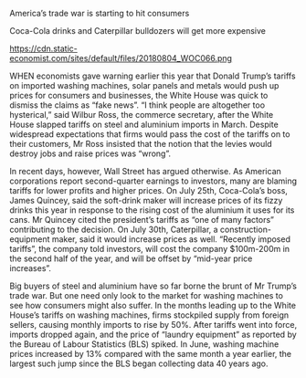 America’s trade war is starting to hit consumers

Coca-Cola drinks and Caterpillar bulldozers will get more expensive

https://cdn.static-economist.com/sites/default/files/20180804_WOC066.png

WHEN economists gave warning earlier this year that Donald Trump’s tariffs on imported washing machines, solar panels and metals would push up prices for consumers and businesses, the White House was quick to dismiss the claims as “fake news”. “I think people are altogether too hysterical,” said Wilbur Ross, the commerce secretary, after the White House slapped tariffs on steel and aluminium imports in March. Despite widespread expectations that firms would pass the cost of the tariffs on to their customers, Mr Ross insisted that the notion that the levies would destroy jobs and raise prices was “wrong”.

In recent days, however, Wall Street has argued otherwise. As American corporations report second-quarter earnings to investors, many are blaming tariffs for lower profits and higher prices. On July 25th, Coca-Cola’s boss, James Quincey, said the soft-drink maker will increase prices of its fizzy drinks this year in response to the rising cost of the aluminium it uses for its cans. Mr Quincey cited the president’s tariffs as “one of many factors” contributing to the decision. On July 30th, Caterpillar, a construction-equipment maker, said it would increase prices as well. “Recently imposed tariffs”, the company told investors, will cost the company $100m-200m in the second half of the year, and will be offset by “mid-year price increases”. 

Big buyers of steel and aluminium have so far borne the brunt of Mr Trump’s trade war. But one need only look to the market for washing machines to see how consumers might also suffer. In the months leading up to the White House’s tariffs on washing machines, firms stockpiled supply from foreign sellers, causing monthly imports to rise by 50%. After tariffs went into force, imports dropped again, and the price of “laundry equipment” as reported by the Bureau of Labour Statistics (BLS) spiked. In June, washing machine prices increased by 13% compared with the same month a year earlier, the largest such jump since the BLS began collecting data 40 years ago. 